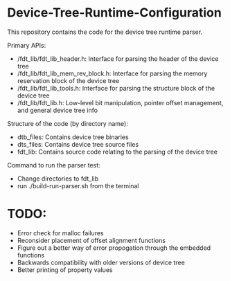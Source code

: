 # Device-Tree-Runtime-Configuration

This repository contains the code for the device tree runtime parser.

Primary APIs:
- /fdt_lib/fdt_lib_header.h: Interface for parsing the header of the device tree
- /fdt_lib/fdt_lib_mem_rev_block.h: Interface for parsing the memory reservation block of the device tree
- /fdt_lib/fdt_lib_tools.h: Interface for parsing the structure block of the device tree
- /fdt_lib/fdt_lib.h: Low-level bit manipulation, pointer offset management, and general device tree info

Structure of the code (by directory name):
- dtb_files: Contains device tree binaries
- dts_files: Contains device tree source files
- fdt_lib: Contains source code relating to the parsing of the device tree

Command to run the parser test:
- Change directories to fdt_lib
- run ./build-run-parser.sh from the terminal

# TODO:
- Error check for malloc failures
- Reconsider placement of offset alignment functions
- Figure out a better way of error propogation through the embedded functions
- Backwards compatibility with older versions of device tree
- Better printing of property values
